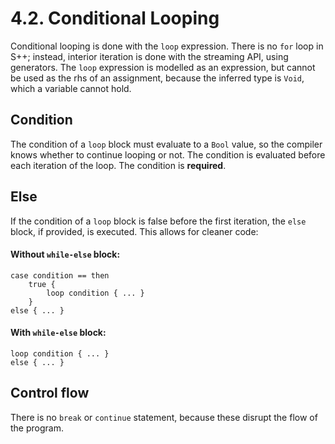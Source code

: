 # 4.2. Conditional Looping

Conditional looping is done with the `loop` expression. There is no `for` loop in S++; instead, interior iteration is
done with the streaming API, using generators. The `loop` expression is modelled as an expression, but cannot be used
as the rhs of an assignment, because the inferred type is `Void`, which a variable cannot hold.

## Condition
The condition of a `loop` block must evaluate to a `Bool` value, so the compiler knows whether to continue looping or
not. The condition is evaluated before each iteration of the loop. The condition is **required**.

## Else
If the condition of a `loop` block is false before the first iteration, the `else` block, if provided, is executed.
This allows for cleaner code:

#### Without `while-else` block:
```
case condition == then
    true {
        loop condition { ... }
    }
else { ... }
```

#### With `while-else` block:
```
loop condition { ... }
else { ... }
```

## Control flow
There is no `break` or `continue` statement, because these disrupt the flow of the program.
